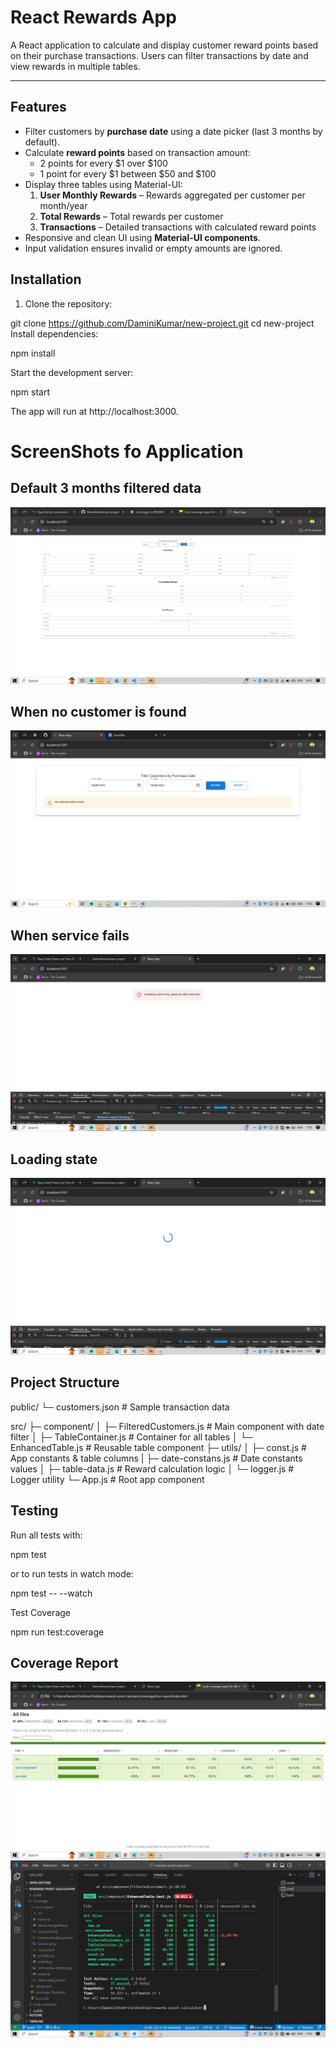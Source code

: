 # React Rewards App

A React application to calculate and display customer reward points based on their purchase transactions. Users can filter transactions by date and view rewards in multiple tables.

---

## Features

- Filter customers by **purchase date** using a date picker (last 3 months by default).
- Calculate **reward points** based on transaction amount:
  - 2 points for every $1 over $100
  - 1 point for every $1 between $50 and $100
- Display three tables using Material-UI:
  1. **User Monthly Rewards** – Rewards aggregated per customer per month/year
  2. **Total Rewards** – Total rewards per customer
  3. **Transactions** – Detailed transactions with calculated reward points
- Responsive and clean UI using **Material-UI components**.
- Input validation ensures invalid or empty amounts are ignored.

## Installation

1. Clone the repository:

git clone https://github.com/DaminiKumar/new-project.git
cd new-project
Install dependencies:

npm install

Start the development server:

npm start

The app will run at http://localhost:3000.

# ScreenShots fo Application

## Default 3 months filtered data

![image-1](public/assets/image-1.png)

## When no customer is found

![image-6](public/assets/image-6.png)

## When service fails

![image-2](public/assets/image-2.png)

## Loading state

![image-3](public/assets/image-3.png)

## Project Structure

public/
└─ customers.json # Sample transaction data

src/
├─ component/
│ ├─ FilteredCustomers.js # Main component with date filter
│ ├─ TableContainer.js # Container for all tables
│ └─ EnhancedTable.js # Reusable table component
├─ utils/
│ ├─ const.js # App constants & table columns
| ├─ date-constans.js # Date constants values
│ ├─ table-data.js # Reward calculation logic
│ └─ logger.js # Logger utility
└─ App.js # Root app component

## Testing

Run all tests with:

npm test

or to run tests in watch mode:

npm test -- --watch

Test Coverage

npm run test:coverage

## Coverage Report

![image-4](public/assets/image-4.png)
![image-5](public/assets/image-5.png)
